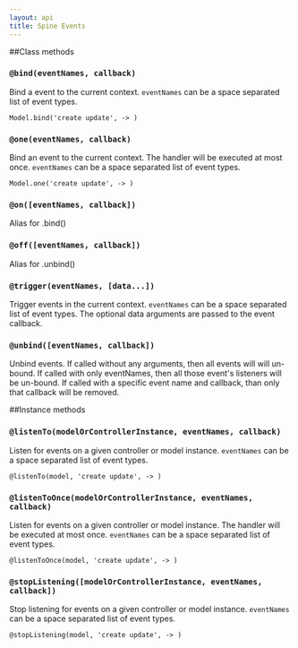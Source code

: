 ```yaml
---
layout: api
title: Spine Events
---
```


##Class methods

### `@bind(eventNames, callback)`

Bind a event to the current context. `eventNames` can be a space separated list of event types.

    Model.bind('create update', -> )

### `@one(eventNames, callback)`

Bind an event to the current context. The handler will be executed at most once. `eventNames` can be a space separated list of event types.

    Model.one('create update', -> )

### `@on([eventNames, callback])`

Alias for .bind()

### `@off([eventNames, callback])`

Alias for .unbind()

### `@trigger(eventNames, [data...])`

Trigger events in the current context. `eventNames` can be a space separated list of event types. The optional data arguments are passed to the event callback.

### `@unbind([eventNames, callback])`

Unbind events. If called without any arguments, then all events will will un-bound. If called with only eventNames, then all those event's listeners will be un-bound. If called with a specific event name and callback, than only that callback will be removed.


##Instance methods

### `@listenTo(modelOrControllerInstance, eventNames, callback)`

Listen for events on a given controller or model instance. `eventNames` can be a space separated list of event types.

    @listenTo(model, 'create update', -> )

### `@listenToOnce(modelOrControllerInstance, eventNames, callback)`

Listen for events on a given controller or model instance. The handler will be executed at most once. `eventNames` can be a space separated list of event types.

    @listenToOnce(model, 'create update', -> )

### `@stopListening([modelOrControllerInstance, eventNames, callback])`

Stop listening for events on a given controller or model instance. `eventNames` can be a space separated list of event types.

    @stopListening(model, 'create update', -> )

